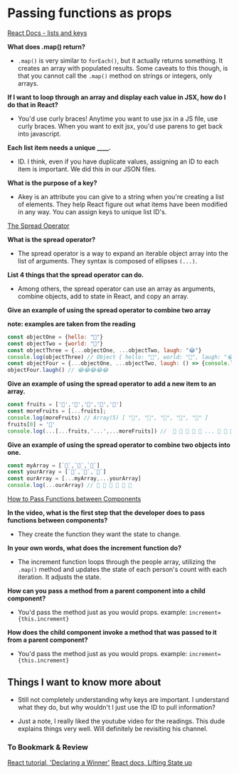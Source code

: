 # Passing functions as props

[React Docs - lists and keys](https://reactjs.org/docs/lists-and-keys.html)

**What does .map() return?**

- `.map()` is very similar to `forEach()`, but it actually returns something. It creates an array with populated results. Some caveats to this though, is that you cannot call the `.map()` method on strings or integers, only arrays.

**If I want to loop through an array and display each value in JSX, how do I do that in React?**

- You'd use curly braces! Anytime you want to use jsx in a JS file, use curly braces. When you want to exit jsx, you'd use parens to get back into javascript.

**Each list item needs a unique ____.**

- ID. I think, even if you have duplicate values, assigning an ID to each item is important. We did this in our JSON files.

**What is the purpose of a key?**

- Akey is an attribute you can give to a string when you're creating a list of elements. They help React figure out what items have been modified in any way. You can assign keys to unique list ID's.

[The Spread Operator](https://medium.com/coding-at-dawn/how-to-use-the-spread-operator-in-javascript-b9e4a8b06fab)

**What is the spread operator?**

- The spread operator is a way to expand an iterable object array into the list of arguments. They syntax is composed of ellipses `(...)`.

**List 4 things that the spread operator can do.**

- Among others, the spread operator can use an array as arguments, combine objects, add to state in React, and copy an array.

**Give an example of using the spread operator to combine two array**

**note: examples are taken from the reading**

``` javascript
const objectOne = {hello: "🤪"}
const objectTwo = {world: "🐻"}
const objectThree = {...objectOne, ...objectTwo, laugh: "😂"}
console.log(objectThree) // Object { hello: "🤪", world: "🐻", laugh: "😂" }
const objectFour = {...objectOne, ...objectTwo, laugh: () => {console.log("😂".repeat(5))}}
objectFour.laugh() // 😂😂😂😂😂
```

**Give an example of using the spread operator to add a new item to an array.**

``` javascript
const fruits = ['🍏','🍊','🍌','🍉','🍍']
const moreFruits = [...fruits];
console.log(moreFruits) // Array(5) [ "🍏", "🍊", "🍌", "🍉", "🍍" ]
fruits[0] = '🍑'
console.log(...[...fruits,'...',...moreFruits]) //  🍑 🍊 🍌 🍉 🍍 ... 🍏 🍊 🍌 🍉 🍍
```


**Give an example of using the spread operator to combine two objects into one.**

``` javascript
const myArray = [`🤪`,`🐻`,`🎌`]
const yourArray = [`🙂`,`🤗`,`🤩`]
const ourArray = [...myArray,...yourArray]
console.log(...ourArray) // 🤪 🐻 🎌 🙂 🤗 🤩
```

[How to Pass Functions between Components](https://www.youtube.com/watch?v=c05OL7XbwXU)

**In the video, what is the first step that the developer does to pass functions between components?**

- They create the function they want the state to change. 

**In your own words, what does the increment function do?**

- The increment function loops through the people array, utilizing the `.map()` method and updates the state of each person's count with each iteration. It adjusts the state.

**How can you pass a method from a parent component into a child component?**

- You'd pass the method just as you would props. example: `increment={this.increment}`

**How does the child component invoke a method that was passed to it from a parent component?**

- You'd pass the method just as you would props. example: `increment={this.increment}`

## Things I want to know more about

- Still not completely understanding why keys are important. I understand what they do, but why wouldn't I just use the ID to pull information?

- Just a note, I really liked the youtube video for the readings. This dude explains things very well. Will definitely be revisiting his channel.

### To Bookmark & Review

[React tutorial, 'Declaring a Winner'](https://reactjs.org/tutorial/tutorial.html)
[React docs, Lifting State up](https://reactjs.org/docs/lifting-state-up.html)
